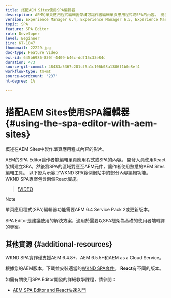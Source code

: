 ```yaml
---
title: 搭配AEM Sites使用SPA編輯器
description: AEM的單頁應用程式編輯器架構可讓作者編輯單頁應用程式或SPA的內容。 開發人員使用React架構建立SPA，然後將SPA的區域對應至AEM元件，讓作者使用熟悉的AEM Sites編輯工具。
version: Experience Manager 6.4, Experience Manager 6.5, Experience Manager as a Cloud Service
topic: SPA
feature: SPA Editor
role: Developer
level: Beginner
jira: KT-1047
thumbnail: 22229.jpg
doc-type: Feature Video
exl-id: 645b6986-830f-4409-b46c-ddf15c33e84c
duration: 473
source-git-commit: 48433a5367c281cf5a1c106b08a1306f1b0e8ef4
workflow-type: tm+mt
source-wordcount: '237'
ht-degree: 1%

---
```


# 搭配AEM Sites使用SPA編輯器 {#using-the-spa-editor-with-aem-sites}

概述在AEM Sites中製作單頁應用程式內容的影片。

AEM的SPA Editor讓作者能編輯單頁應用程式或SPA的內容。 開發人員使用React架構建立SPA，然後將SPA的區域對應至AEM元件，讓作者使用熟悉的AEM Sites編輯工具。 以下影片示範了WKND SPA範例網站中的部分內容編輯功能。 WKND SPA專案包含兩個React實施。

>[!VIDEO](https://video.tv.adobe.com/v/22229?quality=12&learn=on)

>[!NOTE]
>
> 單頁應用程式(SPA)編輯器功能需要AEM 6.4 Service Pack 2或更新版本。
>
> SPA Editor是建議使用的解決方案，適用於需要以SPA框架為基礎的使用者端轉譯的專案。

## 其他資源 {#additional-resources}

WKND SPA實作僅支援AEM 6.4.8+、AEM 6.5.5+和AEM as a Cloud Service。

根據您的AEM版本，下載並安裝適當的[WKND SPA套件](https://github.com/adobe/aem-guides-wknd-spa/releases)。 **React**&#x200B;有不同的版本。

如需有關使用SPA Editor開發的詳細教學課程，請參閱：

* [AEM SPA Editor and React快速入門](https://experienceleague.adobe.com/docs/experience-manager-learn/getting-started-with-aem-headless/spa-editor/react/overview.html?lang=zh-Hant)
